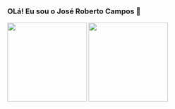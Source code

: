### OLá! Eu sou o José Roberto Campos 👋


<img height="180em" src="https://github-readme-stats.vercel.app/api?username=jrcampos82&show_icons=true&theme=tokyonight"/>
<img height="180em" src="https://github-readme-stats.vercel.app/api/top-langs/?username=jrcampos82&layout=compact&theme=tokyonight"/>
